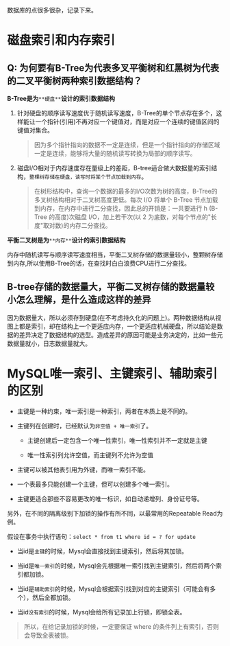  数据库的点很多很杂，记录下来。

# 磁盘索引和内存索引

## Q: 为何要有B-Tree为代表多叉平衡树和红黑树为代表的二叉平衡树两种索引数据结构？

**B-Tree是为**`**硬盘**`**设计的索引数据结构**

1.  针对硬盘的顺序读写速度优于随机读写速度，B-Tree的单个节点存在多个，这样能让一个指针(引用)不再对应一个键值对，而是对应一个连续的键值区间的键值对集合。

    > 因为多个指针指向的数据不一定是连续，但是一个指针指向的存储区域一定是连续，能够将大量的随机读写转换为局部的顺序读写。

2.  磁盘I/O相对于内存速度存在量级上的差距，B-tree适合做大数据量的索引结构，`整棵树存储在硬盘，读写时将某个节点加载到内存`。

    > 在树形结构中，查询一个数据的最多的I/O次数为树的高度，B-Tree的多叉树结构相对于二叉树高度更低。每次 I/O 将单个 B-Tree 节点加载到内存，在内存中进行二分查找，因此总的开销是：一共要进行 h (B-Tree 的高度)次磁盘 I/O，加上若干次(以 2 为底数，对每个节点的"长度"取对数)的内存二分查找。

**平衡二叉树是为**`**内存**`**设计的索引数据结构**

内存中随机读写与顺序读写速度相当，平衡二叉树存储的数据量较小，整颗树存储到内存,所以使用B-Tree的话，在查找时白白浪费CPU进行二分查找。

## B-tree存储的数据量大，平衡二叉树存储的数据量较小怎么理解，是什么造成这样的差异

因为数据量大，所以必须存到硬盘(在不考虑持久化的问题上)。两种数据结构从视图上都是索引，却在结构上一个更适应内存，一个更适应机械硬盘，所以结论是数据的差异决定了数据结构的选型。造成差异的原因可能是业务决定的，比如一些元数据量就小，日志数据量就大。


# MySQL唯一索引、主键索引、辅助索引的区别

*   主键是一种约束，唯一索引是一种索引，两者在本质上是不同的。

*   主键列在创建时，已经默认为`非空值 + 唯一索引`了。

    *   主键创建后一定包含一个唯一性索引，唯一性索引并不一定就是主键

    *   唯一性索引列允许空值，而主键列不允许为空值

*   主键可以被其他表引用为外键，而唯一索引不能。

*   一个表最多只能创建一个主键，但可以创建多个唯一索引。

*   主键更适合那些不容易更改的唯一标识，如自动递增列、身份证号等。



另外，在不同的隔离级别下加锁的操作有所不同，以最常用的Repeatable Read为例。

假设在事务中执行语句：`select * from t1 where id = ? for update`

*   当id是`主键`的时候，Mysql会直接找到主键索引，然后将其加锁。

*   当id是`唯一索引`的时候，Mysql会先根据唯一索引找到主键索引，然后将两个索引都加锁。

*   当id是`辅助索引`的时候，Mysql会根据索引找到对应的主键索引（可能会有多个），然后全都加锁。

*   当id`没有索引`的时候，Mysql会给所有记录加上行锁，即锁全表。

> 所以，在给记录加锁的时候，一定要保证 where 的条件列上有索引，否则会导致全表被锁。
